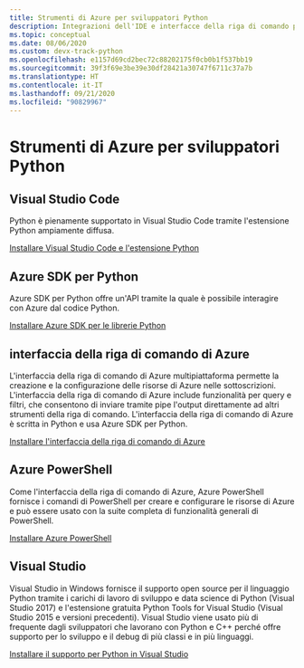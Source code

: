 ```yaml
---
title: Strumenti di Azure per sviluppatori Python
description: Integrazioni dell'IDE e interfacce della riga di comando per gli sviluppatori Python in Azure.
ms.topic: conceptual
ms.date: 08/06/2020
ms.custom: devx-track-python
ms.openlocfilehash: e1157d69cd2bec72c88202175f0cb0b1f537bb19
ms.sourcegitcommit: 39f3f69e3be39e30df28421a30747f6711c37a7b
ms.translationtype: HT
ms.contentlocale: it-IT
ms.lasthandoff: 09/21/2020
ms.locfileid: "90829967"
---
```

# <a name="azure-tools-for-python-developers"></a>Strumenti di Azure per sviluppatori Python

## <a name="visual-studio-code"></a>Visual Studio Code

Python è pienamente supportato in Visual Studio Code tramite l'estensione Python ampiamente diffusa.

[Installare Visual Studio Code e l'estensione Python](https://code.visualstudio.com/docs/languages/python)

## <a name="azure-sdk-for-python"></a>Azure SDK per Python

Azure SDK per Python offre un'API tramite la quale è possibile interagire con Azure dal codice Python.

[Installare Azure SDK per le librerie Python](azure-sdk-install.md)

## <a name="azure-command-line-interface-cli"></a>interfaccia della riga di comando di Azure

L'interfaccia della riga di comando di Azure multipiattaforma permette la creazione e la configurazione delle risorse di Azure nelle sottoscrizioni. L'interfaccia della riga di comando di Azure include funzionalità per query e filtri, che consentono di inviare tramite pipe l'output direttamente ad altri strumenti della riga di comando. L'interfaccia della riga di comando di Azure è scritta in Python e usa Azure SDK per Python.

[Installare l'interfaccia della riga di comando di Azure](/cli/azure/install-azure-cli)

## <a name="azure-powershell"></a>Azure PowerShell

Come l'interfaccia della riga di comando di Azure, Azure PowerShell fornisce i comandi di PowerShell per creare e configurare le risorse di Azure e può essere usato con la suite completa di funzionalità generali di PowerShell.

[Installare Azure PowerShell](/powershell/azure/install-az-ps)

## <a name="visual-studio"></a>Visual Studio

Visual Studio in Windows fornisce il supporto open source per il linguaggio Python tramite i carichi di lavoro di sviluppo e data science di Python (Visual Studio 2017) e l'estensione gratuita Python Tools for Visual Studio (Visual Studio 2015 e versioni precedenti). Visual Studio viene usato più di frequente dagli sviluppatori che lavorano con Python e C++ perché offre supporto per lo sviluppo e il debug di più classi e in più linguaggi.

[Installare il supporto per Python in Visual Studio](/visualstudio/python/installation)